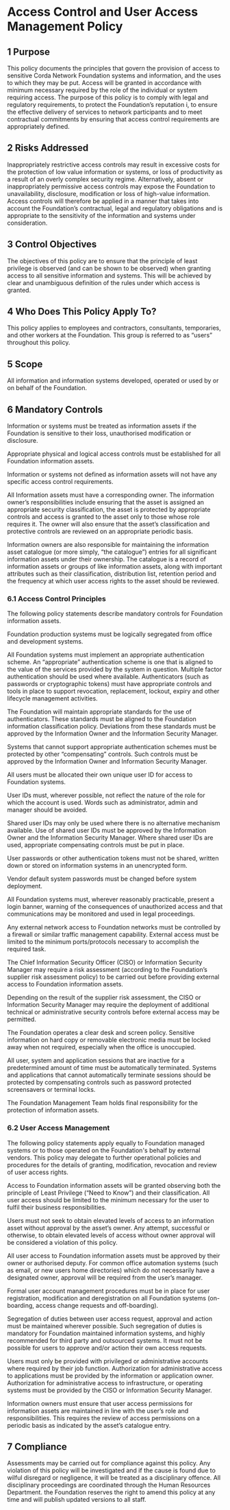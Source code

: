 # Access Control and User Access Management Policy

## 1 Purpose

This policy documents the principles that govern the provision of access to sensitive Corda Network Foundation systems
and information, and the uses to which they may be put. Access will be granted in accordance with minimum necessary
required by the role of the individual or system requiring access. The purpose of this policy is to comply with legal
and regulatory requirements, to protect the Foundation’s reputation i, to ensure the effective delivery of services to
network participants and to meet contractual commitments by ensuring that access control requirements are appropriately
defined.

## 2 Risks Addressed

Inappropriately restrictive access controls may result in excessive costs for the protection of low value information or
systems, or loss of productivity as a result of an overly complex security regime. Alternatively, absent or
inappropriately permissive access controls may expose the Foundation to unavailability, disclosure, modification or loss
of high-value information. Access controls will therefore be applied in a manner that takes into account the
Foundation’s contractual, legal and regulatory obligations and is appropriate to the sensitivity of the information and
systems under consideration.

## 3 Control Objectives

The objectives of this policy are to ensure that the principle of least privilege is observed (and can be shown to be
observed) when granting access to all sensitive information and systems. This will be achieved by clear and unambiguous
definition of the rules under which access is granted.

## 4 Who Does This Policy Apply To?

This policy applies to employees and contractors, consultants, temporaries, and other workers at the Foundation. This
group is referred to as “users” throughout this policy.

## 5 Scope

All information and information systems developed, operated or used by or on behalf of the Foundation.

## 6 Mandatory Controls

Information or systems must be treated as information assets if the Foundation is sensitive to their loss,
unauthorised modification or disclosure.

Appropriate physical and logical access controls must be established for all Foundation information assets.

Information or systems not defined as information assets will not have any specific access control requirements.

All Information assets must have a corresponding owner. The information owner’s responsibilities include ensuring
that the asset is assigned an appropriate security classification, the asset is protected by appropriate controls and
access is granted to the asset only to those whose role requires it. The owner will also ensure that the asset’s
classification and protective controls are reviewed on an appropriate periodic basis.

Information owners are also responsible for maintaining the information asset catalogue (or more simply, “the
catalogue”) entries for all significant information assets under their ownership. The catalogue is a record of
information assets or groups of like information assets, along with important attributes such as their classification,
distribution list, retention period and the frequency at which user access rights to the asset should be reviewed.

### 6.1 Access Control Principles

The following policy statements describe mandatory controls for Foundation information assets.

Foundation production systems must be logically segregated from office and development systems.

All Foundation systems must implement an appropriate authentication scheme. An “appropriate” authentication scheme is
one that is aligned to the value of the services provided by the system in question. Multiple factor authentication
should be used where available. Authenticators (such as passwords or cryptographic tokens) must have appropriate
controls and tools in place to support revocation, replacement, lockout, expiry and other lifecycle management
activities.

The Foundation will maintain appropriate standards for the use of authenticators. These standards must be aligned to
the Foundation information classification policy. Deviations from these standards must be approved by the Information
Owner and the Information Security Manager.

Systems that cannot support appropriate authentication schemes must be protected by other “compensating” controls.
Such controls must be approved by the Information Owner and Information Security Manager.

All users must be allocated their own unique user ID for access to Foundation systems.

User IDs must, wherever possible, not reflect the nature of the role for which the account is used. Words such as
administrator, admin and manager should be avoided.

Shared user IDs may only be used where there is no alternative mechanism available. Use of shared user IDs must be
approved by the Information Owner and the Information Security Manager. Where shared user IDs are used, appropriate
compensating controls must be put in place.

User passwords or other authentication tokens must not be shared, written down or stored on information systems in
an unencrypted form.

Vendor default system passwords must be changed before system deployment.

All Foundation systems must, wherever reasonably practicable, present a login banner, warning of the consequences of
unauthorized access and that communications may be monitored and used in legal proceedings.

Any external network access to Foundation networks must be controlled by a firewall or similar traffic management
capability. External access must be limited to the minimum ports/protocols necessary to accomplish the required task.

The Chief Information Security Officer (CISO) or Information Security Manager may require a risk assessment
(according to the Foundation’s supplier risk assessment policy) to be carried out before providing external access to
Foundation information assets.

Depending on the result of the supplier risk assessment, the CISO or Information Security Manager may require the
deployment of additional technical or administrative security controls before external access may be permitted.

The Foundation operates a clear desk and screen policy. Sensitive information on hard copy or removable electronic
media must be locked away when not required, especially when the office is unoccupied.

All user, system and application sessions that are inactive for a predetermined amount of time must be
automatically terminated.  Systems and applications that cannot automatically terminate sessions should be protected by
compensating controls such as password protected screensavers or terminal locks.

The Foundation Management Team holds final responsibility for the protection of information assets.

### 6.2 User Access Management

The following policy statements apply equally to Foundation managed systems or to those operated on the Foundation's
behalf by external vendors. This policy may delegate to further operational policies and procedures for the details of
granting, modification, revocation and review of user access rights.

Access to Foundation information assets will be granted observing both the principle of Least Privilege (“Need to
Know”) and their classification. All user access should be limited to the minimum necessary for the user to fulfil their
business responsibilities.

Users must not seek to obtain elevated levels of access to an information asset without approval by the asset’s
owner. Any attempt, successful or otherwise, to obtain elevated levels of access without owner approval will be
considered a violation of this policy.

All user access to Foundation information assets must be approved by their owner or authorised deputy. For common
office automation systems (such as email, or new users home directories) which do not necessarily have a designated
owner, approval will be required from the user’s manager.

Formal user account management procedures must be in place for user registration, modification and deregistration on
all Foundation systems (on-boarding, access change requests and off-boarding).

Segregation of duties between user access request, approval and action must be maintained wherever possible. Such
segregation of duties is mandatory for Foundation maintained information systems, and highly recommended for third party
and outsourced systems. It must not be possible for users to approve and/or action their own access requests.

Users must only be provided with privileged or administrative accounts where required by their job function.
Authorization for administrative access to applications must be provided by the information or application owner.
Authorization for administrative access to infrastructure, or operating systems must be provided by the CISO or
Information Security Manager.

Information owners must ensure that user access permissions for information assets are maintained in line with the
user’s role and responsibilities. This requires the review of access permissions on a periodic basis as indicated by the
asset’s catalogue entry.

## 7 Compliance

Assessments may be carried out for compliance against this policy. Any violation of this policy will be investigated and
if the cause is found due to wilful disregard or negligence, it will be treated as a disciplinary offence. All
disciplinary proceedings are coordinated through the Human Resources Department. the Foundation reserves the right to
amend this policy at any time and will publish updated versions to all staff.